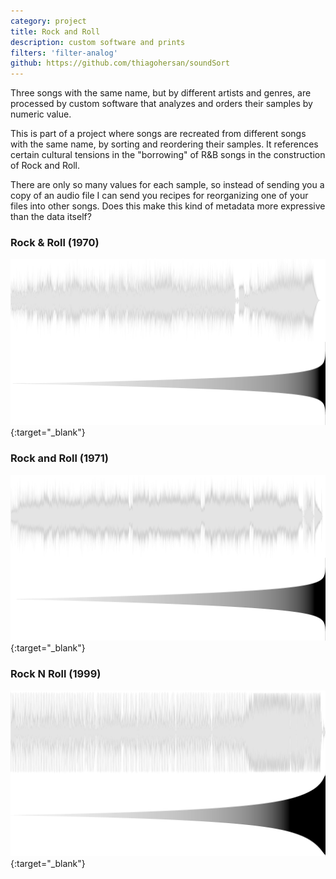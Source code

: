 ```yaml
---
category: project
title: Rock and Roll
description: custom software and prints
filters: 'filter-analog'
github: https://github.com/thiagohersan/soundSort
---
```

Three songs with the same name, but by different artists and genres, are processed by custom software that analyzes and orders their samples by numeric value.

This is part of a project where songs are recreated from different songs with the same name, by sorting and reordering their samples. It references certain cultural tensions in the "borrowing" of R&B songs in the construction of Rock and Roll.

There are only so many values for each sample, so instead of sending you a copy of an audio file I can send you recipes for reorganizing one of your files into other songs. Does this make this kind of metadata more expressive than the data itself?

### Rock & Roll (1970)
[![](/assets/projects/rnr/1970.png)](/assets/projects/rnr/L1970.png){:target="_blank"}

### Rock and Roll (1971)
[![](/assets/projects/rnr/1971.png)](/assets/projects/rnr/L1971.png){:target="_blank"}

### Rock N Roll (1999)
[![](/assets/projects/rnr/1999.png)](/assets/projects/rnr/L1999.png){:target="_blank"}
